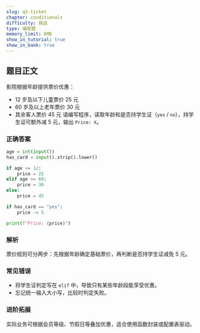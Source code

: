```yaml
---
slug: q5-ticket
chapter: conditionals
difficulty: 挑战
type: 编程题
memory_limit: 8MB
show_in_tutorial: true
show_in_bank: true
---
```

## 题目正文
影院根据年龄提供票价优惠：
- 12 岁及以下儿童票价 25 元
- 60 岁及以上老年票价 30 元
- 其余客人票价 45 元
请编写程序，读取年龄和是否持学生证（`yes` / `no`），持学生证可额外减 5 元，输出 `Price: X`。

### 正确答案
```python
age = int(input())
has_card = input().strip().lower()

if age <= 12:
    price = 25
elif age >= 60:
    price = 30
else:
    price = 45

if has_card == "yes":
    price -= 5

print(f"Price: {price}")
```

### 解析
票价规则可分两步：先根据年龄确定基础票价，再判断是否持学生证减免 5 元。

### 常见错误
- 将学生证判定写在 `elif` 中，导致只有某些年龄段能享受优惠。
- 忘记统一输入大小写，比较时判定失败。

### 进阶拓展
实际业务可根据会员等级、节假日等叠加优惠，适合使用函数封装或配置表驱动。
